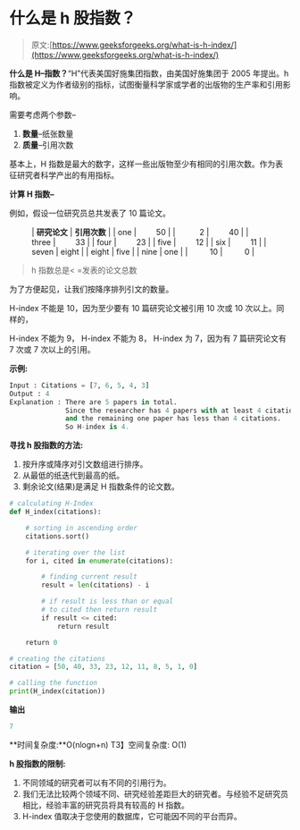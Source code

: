 # 什么是 h 股指数？

> 原文:[https://www.geeksforgeeks.org/what-is-h-index/](https://www.geeksforgeeks.org/what-is-h-index/)

**什么是 H–指数？**“H”代表美国好施集团指数，由美国好施集团于 2005 年提出。h 指数被定义为作者级别的指标，试图衡量科学家或学者的出版物的生产率和引用影响。

需要考虑两个参数–

1.  **数量**–纸张数量
2.  **质量**–引用次数

基本上，H 指数是最大的数字，这样一些出版物至少有相同的引用次数。作为表征研究者科学产出的有用指标。

**计算 H 指数–**

例如，假设一位研究员总共发表了 10 篇论文。

<figure class="table">

| **研究论文** | **引用次数** |
| one |         50 |
|           2 |         40 |
| three |         33 |
| four |         23 |
| five |         12 |
| six |         11 |
| seven | eight |
| eight | five |
| nine | one |
|          10 |          0 |

</figure>

> h 指数总是< =发表的论文总数

为了方便起见，让我们按降序排列引文的数量。

H-index 不能是 10，因为至少要有 10 篇研究论文被引用 10 次或 10 次以上。同样的，

H-index 不能为 9，
H-index 不能为 8，
H-index 为 7，因为有 7 篇研究论文有 7 次或 7 次以上的引用。

**示例:**

```py
Input : Citations = [7, 6, 5, 4, 3]
Output : 4
Explanation : There are 5 papers in total. 
              Since the researcher has 4 papers with at least 4 citations each 
              and the remaining one paper has less than 4 citations. 
              So H-index is 4.

```

**寻找 h 股指数的方法:**

1.  按升序或降序对引文数组进行排序。
2.  从最低的纸迭代到最高的纸。
3.  剩余论文(结果)是满足 H 指数条件的论文数。

```py
# calculating H-Index
def H_index(citations):

    # sorting in ascending order
    citations.sort()

    # iterating over the list
    for i, cited in enumerate(citations):

        # finding current result
        result = len(citations) - i

        # if result is less than or equal
        # to cited then return result
        if result <= cited:
            return result

    return 0

# creating the citations
citation = [50, 40, 33, 23, 12, 11, 8, 5, 1, 0]

# calling the function
print(H_index(citation))
```

**输出**

```py
7
```

**时间复杂度:**O(nlogn+n)
T3】空间复杂度: O(1)

**h 股指数的限制:**

1.  不同领域的研究者可以有不同的引用行为。
2.  我们无法比较两个领域不同、研究经验差距巨大的研究者。与经验不足研究员相比，经验丰富的研究员将具有较高的 H 指数。
3.  H-index 值取决于您使用的数据库，它可能因不同的平台而异。
